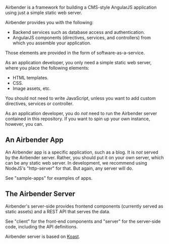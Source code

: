 Airbender is a framework for building a CMS-style AngularJS application using
just a simple static web server.

Airbender provides you with the following:

* Backend services such as database access and authentication.
* AngularJS components (directives, services, and controllers) from which you
  assemble your application.

Those elements are provided in the form of software-as-a-service.

As an application developer, you only need a simple static web server, where
you place the following elements:

* HTML templates.
* CSS.
* Image assets, etc.

You should not need to write JavaScript, unless you want to add custom
directives, services or controller.

As an application developer, you do _not_ need to run the Airbender server
contained in this repository. If you want to spin up your own instance,
however, you can.

## An Airbender App

An Airbender app is a specific application, such as a blog. It is _not_ served
by the Airbender server. Rather, you should put it on your own server, which
can be any static web server. In development, we recommend using NodeJS's
"http-server" for that. But again, any server will do.

See "sample-apps" for examples of apps.

## The Airbender Server

Airbender's server-side provides frontend components (currently served as
static assets) and a REST API that serves the data.

See "client" for the front-end components and "server" for the server-side
code, including the API definitions.

Airbender server is based on [Koast](https://github.com/rangle/koast).
